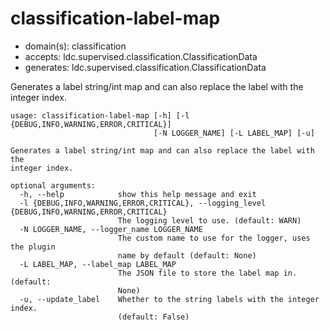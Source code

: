 # classification-label-map

* domain(s): classification
* accepts: ldc.supervised.classification.ClassificationData
* generates: ldc.supervised.classification.ClassificationData

Generates a label string/int map and can also replace the label with the integer index.

```
usage: classification-label-map [-h] [-l {DEBUG,INFO,WARNING,ERROR,CRITICAL}]
                                [-N LOGGER_NAME] [-L LABEL_MAP] [-u]

Generates a label string/int map and can also replace the label with the
integer index.

optional arguments:
  -h, --help            show this help message and exit
  -l {DEBUG,INFO,WARNING,ERROR,CRITICAL}, --logging_level {DEBUG,INFO,WARNING,ERROR,CRITICAL}
                        The logging level to use. (default: WARN)
  -N LOGGER_NAME, --logger_name LOGGER_NAME
                        The custom name to use for the logger, uses the plugin
                        name by default (default: None)
  -L LABEL_MAP, --label_map LABEL_MAP
                        The JSON file to store the label map in. (default:
                        None)
  -u, --update_label    Whether to the string labels with the integer index.
                        (default: False)
```
